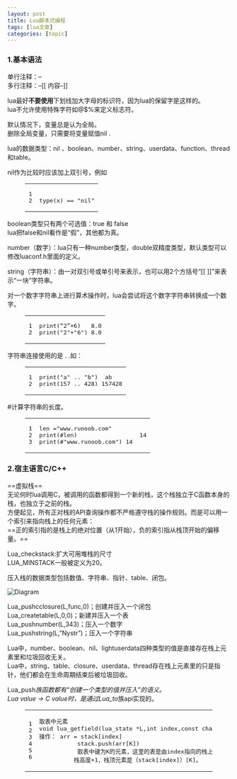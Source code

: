 ```yaml
---
layout: post
title: Lua脚本式编程 
tags: [lua文章]
categories: [topic]
---
```

<h3 id="1-基本语法"><a href="#1-基本语法" class="headerlink" title="1.基本语法"></a>1.基本语法</h3><p>单行注释：–<br/>多行注释：–[[ 内容–]]</p>
<p>lua最好<strong>不要使用</strong>下划线加大字母的标识符，因为lua的保留字是这样的。<br/>lua不允许使用特殊字符如@$%来定义标志符。</p>
<p>默认情况下，变量总是认为全局。<br/>删除全局变量，只需要将变量赋值nil .</p>
<p>lua的数据类型：nil 、boolean、number、string、userdata、function、thread和table。</p>
<p>nil作为比较时应该加上双引号，例如</p>
<figure class="highlight plain"><table><tbody><tr><td class="gutter"><pre><span class="line">1</span><br/><span class="line">2</span><br/></pre></td><td class="code"><pre><span class="line"></span><br/><span class="line">type(x) == &#34;nil&#34;</span><br/></pre></td></tr></tbody></table></figure>
<p>boolean类型只有两个可选值：true 和 false<br/>lua把false和nil看作是“假”，其他都为真。</p>
<p>number（数字）：lua只有一种number类型，double双精度类型，默认类型可以修改luaconf.h里面的定义。</p>
<p>string（字符串）：由一对双引号或单引号来表示，也可以用2个方括号“[[ ]]”来表示“一块”字符串。</p>
<p>对一个数字字符串上进行算术操作时，lua会尝试将这个数字字符串转换成一个数字。</p>
<figure class="highlight javascript"><table><tbody><tr><td class="gutter"><pre><span class="line">1</span><br/><span class="line">2</span><br/></pre></td><td class="code"><pre><span class="line">print(“<span class="number">2</span>”+<span class="number">6</span>)   <span class="number">8.0</span></span><br/><span class="line">print(<span class="string">&#34;2&#34;</span>+<span class="string">&#34;6&#34;</span>) <span class="number">8.0</span></span><br/></pre></td></tr></tbody></table></figure>
<p>字符串连接使用的是 . .如：</p>
<figure class="highlight javascript"><table><tbody><tr><td class="gutter"><pre><span class="line">1</span><br/><span class="line">2</span><br/></pre></td><td class="code"><pre><span class="line">print(<span class="string">&#34;a&#34;</span> .. <span class="string">&#34;b&#34;</span>)  ab</span><br/><span class="line">print(<span class="number">157</span> .. <span class="number">428</span>) <span class="number">157428</span></span><br/></pre></td></tr></tbody></table></figure>
<p>#计算字符串的长度。</p>
<figure class="highlight"><table><tbody><tr><td class="gutter"><pre><span class="line">1</span><br/><span class="line">2</span><br/><span class="line">3</span><br/></pre></td><td class="code"><pre><span class="line">len =<span class="string">&#34;www.runoob.com&#34;</span></span><br/><span class="line">print(#len)	                 14</span><br/><span class="line">print(#&#34;www.runoob.com&#34;) 14</span><br/></pre></td></tr></tbody></table></figure>
<h3 id="2-宿主语言C-C"><a href="#2-宿主语言C-C" class="headerlink" title="2.宿主语言C/C++"></a>2.宿主语言C/C++</h3><p>==虚拟栈==<br/>        无论何时lua调用C，被调用的函数都得到一个新的栈，这个栈独立于C函数本身的栈，也独立于之前的栈。<br/>        方便起见，所有正对栈的API查询操作都不严格遵守栈的操作规则。而是可以用一个索引来指向栈上的任何元素：<br/>        ==正的索引指的是栈上的绝对位置（从1开始），负的索引指从栈顶开始的偏移量。==</p>
<p>Lua_checkstack:扩大可用堆栈的尺寸<br/>LUA_MINSTACK一般被定义为20。</p>
<p>压入栈的数据类型包括数值、字符串、指针、table、闭包。</p>
<p><img src="https://yuhongjiu8888.github.io/./attachments/1545806848964.drawio.html" alt="Diagram"/></p>
<p>Lua_pushcclosure(L,func,0)；创建并压入一个闭包<br/>Lua_createtable(L,0,0)；新建并压入一个表<br/>Lua_pushnumber(L,343)；压入一个数字<br/>Lua_pushstring(L,”Nystr”)；压入一个字符串</p>
<p>Lua中，number、boolean、nil、lightuserdata四种类型的值是直接存在栈上元素里和垃圾回收无关。<br/>Lua中，string、table、closure、userdata、thread存在栈上元素里的只是指针，他们都会在生命周期结束后被垃圾回收。</p>
<p>Lua_push<em>族函数都有“创建一个类型的值并压入”的语义。<br/>Lua value -&gt; C value时，是通过Lua_to</em>族api实现的。</p>
<figure class="highlight javascript"><table><tbody><tr><td class="gutter"><pre><span class="line">1</span><br/><span class="line">2</span><br/><span class="line">3</span><br/><span class="line">4</span><br/><span class="line">5</span><br/><span class="line">6</span><br/></pre></td><td class="code"><pre><span class="line">取表中元素 </span><br/><span class="line"><span class="keyword">void</span> lua_getfield(lua_state *L,int index,<span class="keyword">const</span> char *K)</span><br/><span class="line">操作： arr = stack[index]</span><br/><span class="line">			stack.push(arr[K])</span><br/><span class="line">			取表中键为K的元素，这里的表是由index指向的栈上的一个表。</span><br/><span class="line">			栈高度+<span class="number">1</span>，栈顶元素是（stack[index]）[K]。</span><br/></pre></td></tr></tbody></table></figure>